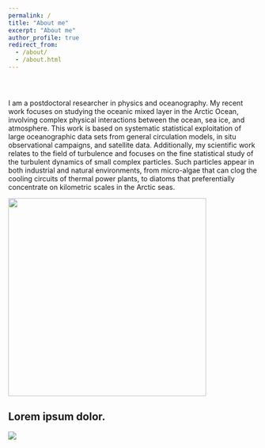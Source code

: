 ```yaml
---
permalink: /
title: "About me"
excerpt: "About me"
author_profile: true
redirect_from: 
  - /about/
  - /about.html
---
```


<p style="display:inline-block;">
<p> I am a postdoctoral researcher in physics and oceanography. My recent work focuses on studying the oceanic mixed layer in the Arctic Ocean, involving complex physical interactions between the ocean, sea ice, and atmosphere. 
This work is based on systematic statistical exploitation of large oceanographic data sets from general circulation models, in situ observational campaigns, and satellite data. Additionally, my scientific work relates to the field of turbulence and focuses on the fine statistical study of the turbulent dynamics of small complex particles. Such particles appear in both industrial and natural environments, from micro-algae that can clog the cooling circuits of thermal power plants, to diatoms that preferentially concentrate on kilometric scales in the Arctic seas. </p>
  <img src="/images/20220309_SeaIceGreenland.jpg" width="400">
</p>

<div class="full-width">
    <div class="text-center">
        <h2 class="text">Lorem ipsum dolor.</h2>
    </div>
    <img src="http://lorempixel.com/output/animals-q-c-640-250-4.jpg"/>
</div>
